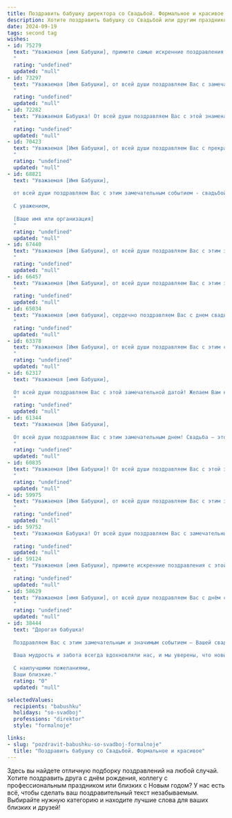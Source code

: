 ```yaml
---
title: Поздравить бабушку директора со Свадьбой. Формальное и красивое
description: Хотите поздравить бабушку со Свадьбой или другим праздником? Наш ИИ создаст незабываемое поздравление, а вы обязательно выделитесь среди других.  
date: 2024-09-19
tags: second tag
wishes:
- id: 75279
  text: "Уважаемая [имя Бабушки], примите самые искренние поздравления с этой знаменательной датой! Желаем Вам и Вашему супругу долгих лет счастья, любви и благополучия! Пусть Ваша свадьба станет ярким символом прочных семейных уз и бесконечного взаимопонимания. Желаем Вам крепкого здоровья, оптимизма, творческих успехов и всегда оставаться такой же мудрой и замечательной женщиной, какой Вы являетесь!
  "
  rating: "undefined"
  updated: "null"
- id: 73297
  text: "Уважаемая [Имя Бабушки], от всей души поздравляем Вас с замечательным праздником – свадьбой! Пусть этот день станет началом новой главы вашей жизни, наполненной счастьем, любовью и благополучием. Желаем Вам крепкого здоровья, вдохновения и успехов в новом статусе, достойном вашей позиции и мудрости!
  "
  rating: "undefined"
  updated: "null"
- id: 72282
  text: "Уважаемая Бабушка! От всей души поздравляем Вас с этой знаменательной датой! Желаем Вам и Вашему супругу долгих лет счастливой совместной жизни, крепкого здоровья, благополучия и безграничной любви! Пусть каждый день Вашей жизни будет наполнен радостью, теплом и заботой друг о друге.
  "
  rating: "undefined"
  updated: "null"
- id: 70423
  text: "Уважаемая [Имя Бабушки], от всей души поздравляем Вас с прекрасным праздником свадьбы! Желаем Вам и Вашему супругу крепкой любви, неиссякаемого счастья и благополучия. Пусть Ваши сердца всегда будут полны радости, а совместная жизнь – это сказка, полная ярких красок! Счастья Вам, любви и процветания!
  "
  rating: "undefined"
  updated: "null"
- id: 68821
  text: "Уважаемая [Имя Бабушки],
  
  от всей души поздравляем Вас с этим замечательным событием - свадьбой любимых внуков! Желаем Вам крепкого здоровья, долгих лет жизни и, конечно же, семейного счастья! Пусть Ваша мудрость и любовь всегда будут опорой для молодой семьи.
  
  С уважением,
  
  [Ваше имя или организация]
  "
  rating: "undefined"
  updated: "null"
- id: 67440
  text: "Уважаемая [Имя Бабушки], от всей души поздравляем Вас с этим знаменательным днем - днем Вашей свадьбы!  Желаем Вам и Вашему супругу долгих лет совместной жизни, наполненной счастьем, любовью и взаимопониманием. Пусть Ваша жизнь будет яркой, как праздничная церемония, и стабильной, как Ваша профессиональная карьера директора.
  "
  rating: "undefined"
  updated: "null"
- id: 66457
  text: "Уважаемая [Имя Бабушки], от всей души поздравляем Вас с этим замечательным днем - днем свадьбы! Желаем Вам и Вашему супругу долгих лет совместной жизни, наполненных любовью, счастьем и взаимопониманием. Пусть Ваша любовь только крепнет с каждым годом, а семейный очаг всегда будет согрет теплом и уютом.
  "
  rating: "undefined"
  updated: "null"
- id: 65034
  text: "Уважаемая [имя бабушки], сердечно поздравляем Вас с днем свадьбы! Желаем Вам долгих лет семейного счастья, любви и благополучия. Пусть этот новый этап Вашей жизни будет полон радости, тепла и взаимного уважения.
  "
  rating: "undefined"
  updated: "null"
- id: 63378
  text: "Уважаемая [Имя Бабушки], от всей души поздравляем Вас с этим светлым и торжественным днем – днем Вашей свадьбы! Желаем Вам бесконечного счастья, любви и взаимопонимания. Пусть Ваша жизнь будет наполнена радостью, душевным теплом и яркими моментами, а Ваша новая должность Директора принесет Вам удовлетворение и признание.
  "
  rating: "undefined"
  updated: "null"
- id: 62317
  text: "Уважаемая [имя Бабушки],
  
  От всей души поздравляем Вас с этой замечательной датой! Желаем Вам крепкого здоровья, семейного благополучия и долгих лет, наполненных любовью, радостью и счастьем! Счастья Вам и Вашей семье!
  "
  rating: "undefined"
  updated: "null"
- id: 61344
  text: "Уважаемая [Имя Бабушки],
  
  От всей души поздравляем Вас с этим замечательным днем! Свадьба – это особенный момент в жизни, и мы искренне рады за Вас и [Имя Супруга]. Желаем Вам долгих лет совместной жизни, наполненных любовью, пониманием и счастьем. Пусть Ваша новая семья будет крепкой и благополучной, а  Ваш опыт директора принесет пользу в управлении семейным очагом!
  "
  rating: "undefined"
  updated: "null"
- id: 60835
  text: "Уважаемая [Имя Бабушки]! От всей души поздравляем Вас с этой замечательной датой – Вашей свадьбой!  Желаем Вам крепкого здоровья, семейного благополучия и долгих лет счастливой жизни, наполненных любовью, заботой и взаимопониманием!  Пусть Ваш богатый опыт и мудрость, приобретенные за годы работы директором,  и  Ваша  неиссякаемая жизненная энергия  помогают Вам в создании гармоничных и  теплых семейных отношений!
  "
  rating: "undefined"
  updated: "null"
- id: 59975
  text: "Уважаемая [Имя Бабушки], от всей души поздравляем Вас с этим замечательным днем - днем Вашей свадьбы! Желаем Вам, чтобы Ваша семейная жизнь была наполнена любовью, счастьем и гармонией. Пусть каждый день будет ярким и радостным, а Ваши мечты и желания легко исполняются. Мы искренне восхищаемся Вашей мудростью и опытом,  и желаем Вам, чтобы Ваш талант руководителя и организатора всегда приносил Вам успех и признание.
  "
  rating: "undefined"
  updated: "null"
- id: 59752
  text: "Уважаемая Бабушка! От всей души поздравляем Вас с замечательным событием – свадьбой! Желаем Вам, чтобы этот день стал началом новой счастливой главы в Вашей жизни, наполненной радостью, любовью и взаимным пониманием. Пусть Ваш брак будет крепким, как Ваша профессиональная карьера директора, и приносит Вам только благополучие и процветание.
  "
  rating: "undefined"
  updated: "null"
- id: 59124
  text: "Уважаемая [имя Бабушки], примите искренние поздравления с этой знаменательной датой – вашей свадьбой! Желаем вам крепкой любви, семейного благополучия, радости и добра! Пусть ваша жизнь будет наполнена счастьем, а директорская деятельность приносит только успехи.
  "
  rating: "undefined"
  updated: "null"
- id: 58629
  text: "Уважаемая [имя Бабушки], от всей души поздравляем Вас с днём свадьбы! Желаем Вам крепкой семейной жизни, наполненной любовью, счастьем и взаимопониманием. Пусть Ваша жизненная дорога будет освещена ярким светом семейного очага, а профессиональные достижения продолжают радовать Вас и всех, кто Вас окружает. Счастья Вам и Вашим близким!
  "
  rating: "undefined"
  updated: "null"
- id: 38444
  text: "Дорогая бабушка!
  
  Поздравляем Вас с этим замечательным и значимым событием – Вашей свадьбой! В этот особенный день мы хотим пожелать Вам бесконечного счастья, любви и взаимопонимания. Пусть ваша жизнь будет наполнена яркими моментами, приятными сюрпризами и гармонией в отношениях.
  
  Ваша мудрость и забота всегда вдохновляли нас, и мы уверены, что новый этап в Вашей жизни будет не менее успешным, чем все предыдущие. Желаем Вам здоровья, радости и тепла в доме.
  
  С наилучшими пожеланиями,
  Ваши близкие."
  rating: "0"
  updated: "null"

selectedValues:
  recipients: "babushku"
  holidays: "so-svadboj"
  professions: "direktor"
  style: "formalnoje"

links:
- slug: "pozdravit-babushku-so-svadboj-formalnoje"
  title: "Поздравить бабушку со Свадьбой. Формальное и красивое"
---
```


Здесь вы найдете отличную подборку поздравлений на любой случай. 
Хотите поздравить друга с днём рождения, коллегу с профессиональным праздником или близких с Новым годом? У нас есть всё, чтобы сделать ваш поздравительный текст незабываемым. Выбирайте нужную категорию и находите лучшие слова для ваших близких и друзей!
